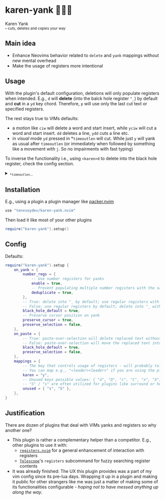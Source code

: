 # karen-yank 👩🏼‍🏫

Karen Yank<br>
<sup>– cuts, deletes and copies your way</sup>

## Main idea

- Enhance Neovims behavior related to `delete` and `yank` mappings without new mental overhead
- Make the usage of registers more intentional

## Usage

With the plugin's default configuration, deletions will only populate registers when intended. E.g., `d` will **delete** (into the balck hole register `"_`) by default and **cut** in a `yd` key chord. Therefore, `p` will use only the last cut text or specified registers.

The rest stays true to VIMs defaults:

- a _motion_ like `ciw` will delete a word and start insert, while `yciw` will cut a word and start insert. `dd` deletes a line, `ydd` cuts a line etc.
- in _visual_ mode `yd` pressed in \*`timeoutlen` will cut. While just `y` will yank as usual after `timeoutlen` (or immediately when followed by something like a movement with `j`. So no impairments with fast typing)

To inverse the functionality i.e., using `<karen>d` to delete into the black hole register, check the config section.

<details>
<summary><sub><code>*timeoutlen</code>…</sub></summary>

<blockquote><sub>"Time in milliseconds to wait for a mapped sequence to complete" (default 1000ms) – vim-docs.</sub></blockquote> 
<sub>In musical terms, we could say that this is the time interval in which a sequence of notes in an arpeggio needs to be played in order to be recognized as a chord.</sub>

<sub>A value like `350` is imho appropriate. Values that are too short can cause unintended behavior and interference with some keyboards. In my experience, some key sequences, e.g., on programmable keyboards with Tap-Hold layer keys may not get tracked with a timeoutlen < 200. This is no realted to the use of this plugin. Check `:h timeoutlen` to set it up to your preference.</sub>

</details>

## Installation

E.g., using a plugin a plugin manager like [packer.nvim][10]

```lua
use "tenxsoydev/karen-yank.nvim"
```

Then load it like most of your other plugins

```lua
require("karen-yank").setup()
```

## Config

Defaults:

```lua
require("karen-yank").setup {
	on_yank = {
		number_regs = {
			-- Use number registers for yanks
			enable = true,
			-- Prevent populating multiple number registers with the same entries
			deduplicate = true,
		},
		-- True: delete into "_ by default; use regular registers with karen key
		-- False: use regular registers by default; delete into "_ with karen key
		black_hole_default = true,
		-- Preserve cursor position on yank
		preserve_cursor = true,
		preserve_selection = false,
	},
	on_paste = {
		-- True: paste-over-selection will delete replaced text without moving it into a register - Vim default.
		-- False: paste-over-selection will move the replaced text into a register
		black_hole_default = true,
		preserve_selection = false,
	},
	mappings = {
		-- The key that controls usage of registers - will probably talk to the manager when things don't work as intended
		-- You can map e.g., "<leader><leader>" if you are using the plugin inverted(black_whole_default=false)
		karen = "y",
		-- Unused keys possible values: { "d", "D", "c", "C", "x", "X", "s", "S" },
		-- "S" / "s" are often utilized for plugins like surround or hop. Therefore, they are not used by default
		unused = { "s", "S" },
	},
}
```

## Justification

There are dozen of plugins that deal with VIMs yanks and registers so why another one?

- This plugin is rather a complementary helper than a competitor. E.g., other plugins to use it with:
  - [`registers.nvim`][20] for a general enhancement of interaction with registers
  - [`Telescope`][30]'s `registers` subcommand for fuzzy searching register contents
- It was already finished: The UX this plugin provides was a part of my vim config since its pre-lua days.
  Wrapping it up in a plugin and making it public for other strangers like me was just a matter of making some of its functionalities configurable - _hoping not to have messed anything up along the way_.

[10]: https://github.com/wbthomason/packer.nvim
[20]: https://github.com/tversteeg/registers.nvim
[30]: https://github.com/nvim-telescope/telescope.nvim
